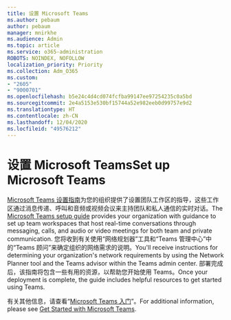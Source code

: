```yaml
---
title: 设置 Microsoft Teams
ms.author: pebaum
author: pebaum
manager: mnirkhe
ms.audience: Admin
ms.topic: article
ms.service: o365-administration
ROBOTS: NOINDEX, NOFOLLOW
localization_priority: Priority
ms.collection: Adm_O365
ms.custom:
- "2605"
- "9000701"
ms.openlocfilehash: b5e24c4d4cd074fcfba99147ee97254235c0a5bd
ms.sourcegitcommit: 2e4a5153e530bf15744a52e982eeb0d99757e9d2
ms.translationtype: HT
ms.contentlocale: zh-CN
ms.lasthandoff: 12/04/2020
ms.locfileid: "49576212"
---
```

# <a name="set-up-microsoft-teams"></a><span data-ttu-id="5f649-102">设置 Microsoft Teams</span><span class="sxs-lookup"><span data-stu-id="5f649-102">Set up Microsoft Teams</span></span>

<span data-ttu-id="5f649-103">[Microsoft Teams 设置指南](https://aka.ms/teamsguidance)为您的组织提供了设置团队工作区的指导，这些工作区通过消息传递、呼叫和音频或视频会议来主持团队和私人通信的实时对话。</span><span class="sxs-lookup"><span data-stu-id="5f649-103">The  [Microsoft Teams setup guide](https://aka.ms/teamsguidance)  provides your organization with guidance to set up team workspaces that host real-time conversations through messaging, calls, and audio or video meetings for both team and private communication.</span></span> <span data-ttu-id="5f649-104">您将收到有关使用“网络规划器”工具和“Teams 管理中心”中的“Teams 顾问”来确定组织的网络需求的说明。</span><span class="sxs-lookup"><span data-stu-id="5f649-104">You'll receive instructions for determining your organization's network requirements by using the Network Planner tool and the Teams advisor within the Teams admin center.</span></span> <span data-ttu-id="5f649-105">部署完成后，该指南将包含一些有用的资源，以帮助您开始使用 Teams。</span><span class="sxs-lookup"><span data-stu-id="5f649-105">Once your deployment is complete, the guide includes helpful resources to get started using Teams.</span></span>

<span data-ttu-id="5f649-106">有关其他信息，请查看“[Microsoft Teams 入门](https://docs.microsoft.com/microsoftteams/get-started-with-teams-quick-start)”。</span><span class="sxs-lookup"><span data-stu-id="5f649-106">For additional information, please see [Get Started with Microsoft Teams](https://docs.microsoft.com/microsoftteams/get-started-with-teams-quick-start).</span></span>
